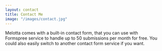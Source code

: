 ```yaml
---
layout: contact
title: Contact Me
image: "/images/contact.jpg"
---
```


Melotta comes with a built-in contact form, that you can use with Formspree service to handle up to 50 submissions per month for free. You could also easily switch to another contact form service if you want.